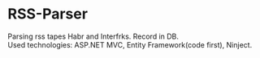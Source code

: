 # RSS-Parser

Parsing rss tapes Habr and Interfrks. Record in DB. 
</br>
Used technologies: ASP.NET MVC, Entity Framework(code first), Ninject.

